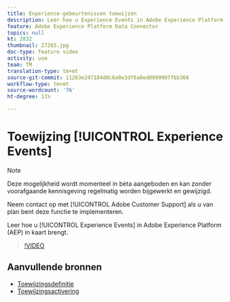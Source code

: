 ```yaml
---
title: Experience-gebeurtenissen toewijzen
description: Leer hoe u Experience Events in Adobe Experience Platform (AEP) in kaart brengt
feature: Adobe Experience Platform Data Connector
topics: null
kt: 2832
thumbnail: 27265.jpg
doc-type: feature video
activity: use
team: TM
translation-type: tm+mt
source-git-commit: 11263e247184ddc6a8e3df6a8ed0899907fbb366
workflow-type: tm+mt
source-wordcount: '76'
ht-degree: 11%

---
```



# Toewijzing [!UICONTROL Experience Events]

>[!NOTE]
>
>Deze mogelijkheid wordt momenteel in bèta aangeboden en kan zonder voorafgaande kennisgeving regelmatig worden bijgewerkt en gewijzigd.
>
>Neem contact op met [!UICONTROL Adobe Customer Support] als u van plan bent deze functie te implementeren.

Leer hoe u [!UICONTROL Experience Events] in Adobe Experience Platform (AEP) in kaart brengt.

>[!VIDEO](https://video.tv.adobe.com/v/27265?quality=12)

## Aanvullende bronnen

* [Toewijzingsdefinitie](https://docs.adobe.com/content/help/en/campaign-standard/using/administrating/mapping-campaign-and-aep-data/aep-mapping-definition.html)
* [Toewijzingsactivering](https://docs.adobe.com/content/help/en/campaign-standard/using/administrating/mapping-campaign-and-aep-data/aep-mapping-activation.html)


